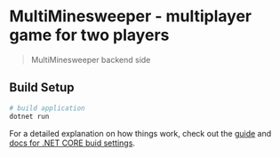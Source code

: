 # MultiMinesweeper - multiplayer game for two players

> MultiMinesweeper backend side

## Build Setup

``` bash
# build application
dotnet run 

```

For a detailed explanation on how things work, check out the [guide](https://docs.microsoft.com/ru-ru/dotnet/core/tutorials/using-with-xplat-cli) and [docs for .NET CORE buid settings](https://docs.microsoft.com/ru-ru/dotnet/core/tools/dotnet-run?tabs=netcore21).
